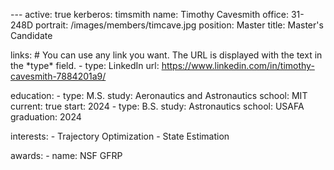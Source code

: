 \-\-- active: true kerberos: timsmith name: Timothy Cavesmith office:
31-248D portrait: /images/members/timcave.jpg position: Master title:
Master\'s Candidate

links: \# You can use any link you want. The URL is displayed with the
text in the \*type\* field.  - type: LinkedIn url:
https://www.linkedin.com/in/timothy-cavesmith-7884201a9/

education: - type: M.S. study: Aeronautics and Astronautics school: MIT
current: true start: 2024 - type: B.S. study: Astronautics
school: USAFA graduation: 2024 

interests: - Trajectory Optimization - State Estimation

awards: - name: NSF GFRP
